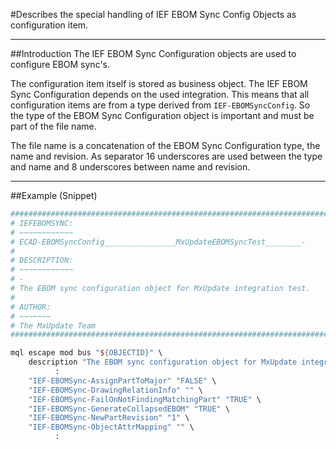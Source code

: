 #Describes the special handling of IEF EBOM Sync Config Objects as configuration item.

----
##Introduction
The IEF EBOM Sync Configuration objects are used to configure EBOM sync's.

The configuration item itself is stored as business object. The IEF EBOM Sync Configuration depends on the used integration. This means that all configuration items are from a type derived from `IEF-EBOMSyncConfig`. So the type of the EBOM Sync Configuration object is important and must be part of the file name.

The file name is a concatenation of the EBOM Sync Configuration type, the name and revision. As separator 16 underscores are used between the type and name and 8 underscores between name and revision.


----
##Example (Snippet)
```TCL
################################################################################
# IEFEBOMSYNC:
# ~~~~~~~~~~~~
# ECAD-EBOMSyncConfig________________MxUpdateEBOMSyncTest________-
#
# DESCRIPTION:
# ~~~~~~~~~~~~
# -
# The EBOM sync configuration object for MxUpdate integration test.
#
# AUTHOR:
# ~~~~~~~
# The MxUpdate Team
################################################################################

mql escape mod bus "${OBJECTID}" \
    description "The EBOM sync configuration object for MxUpdate integration test." \
          :
    "IEF-EBOMSync-AssignPartToMajor" "FALSE" \
    "IEF-EBOMSync-DrawingRelationInfo" "" \
    "IEF-EBOMSync-FailOnNotFindingMatchingPart" "TRUE" \
    "IEF-EBOMSync-GenerateCollapsedEBOM" "TRUE" \
    "IEF-EBOMSync-NewPartRevision" "1" \
    "IEF-EBOMSync-ObjectAttrMapping" "" \
          :
```
